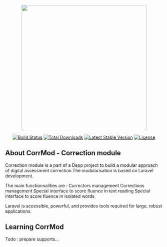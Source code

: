 <p align="center"><img src="https://www.wiquid.fr/depp/correction/correction-full.png" width="400"></p>

<p align="center">
<a href="https://travis-ci.org/laravel/framework"><img src="https://travis-ci.org/laravel/framework.svg" alt="Build Status"></a>
<a href="https://packagist.org/packages/laravel/framework"><img src="https://poser.pugx.org/laravel/framework/d/total.svg" alt="Total Downloads"></a>
<a href="https://packagist.org/packages/laravel/framework"><img src="https://poser.pugx.org/laravel/framework/v/stable.svg" alt="Latest Stable Version"></a>
<a href="https://packagist.org/packages/laravel/framework"><img src="https://poser.pugx.org/laravel/framework/license.svg" alt="License"></a>
</p>

## About CorrMod - Correction module

Correction module is a part of a Depp project to build a modular approach of digital assessment correction.The modularisation is based on Laravel development. 

The main functionnalities are : 
Correctors management
Corrections management
Special interface to score fluence in text reading
Special interface to score fluence in isolated words


Laravel is accessible, powerful, and provides tools required for large, robust applications.

## Learning CorrMod

Todo : prepare supports...
